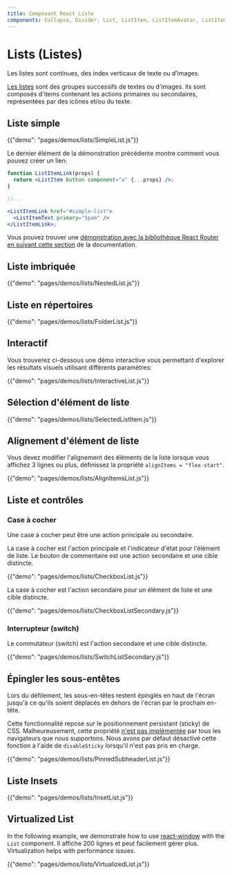 ```yaml
---
title: Composant React Liste
components: Collapse, Divider, List, ListItem, ListItemAvatar, ListItemIcon, ListItemSecondaryAction, ListItemText, ListSubheader
---
```


# Lists (Listes)

<p class="description">Les listes sont continues, des index verticaux de texte ou d’images.</p>

[Les listes](https://material.io/design/components/lists.html) sont des groupes successifs de textes ou d'images. Ils sont composés d'items contenant les actions primaires ou secondaires, représentées par des icônes et/ou du texte.

## Liste simple

{{"demo": "pages/demos/lists/SimpleList.js"}}

Le dernier élément de la démonstration précédente montre comment vous pouvez créer un lien:

```jsx
function ListItemLink(props) {
  return <ListItem button component="a" {...props} />;
}

//...

<ListItemLink href="#simple-list">
  <ListItemText primary="Spam" />
</ListItemLink>;
```

Vous pouvez trouver une [démonstration avec la bibliothèque React Router en suivant cette section](/guides/composition/#react-router) de la documentation.

## Liste imbriquée

{{"demo": "pages/demos/lists/NestedList.js"}}

## Liste en répertoires

{{"demo": "pages/demos/lists/FolderList.js"}}

## Interactif

Vous trouverez ci-dessous une démo interactive vous permettant d'explorer les résultats visuels utilisant différents paramètres:

{{"demo": "pages/demos/lists/InteractiveList.js"}}

## Sélection d'élément de liste

{{"demo": "pages/demos/lists/SelectedListItem.js"}}

## Alignement d'élément de liste

Vous devez modifier l'alignement des éléments de la liste lorsque vous affichez 3 lignes ou plus, définissez la propriété `alignItems = "flex-start"`.

{{"demo": "pages/demos/lists/AlignItemsList.js"}}

## Liste et contrôles

### Case à cocher

Une case à cocher peut être une action principale ou secondaire.

La case à cocher est l'action principale et l'indicateur d'état pour l'élément de liste. Le bouton de commentaire est une action secondaire et une cible distincte.

{{"demo": "pages/demos/lists/CheckboxList.js"}}

La case à cocher est l'action secondaire pour un élément de liste et une cible distincte.

{{"demo": "pages/demos/lists/CheckboxListSecondary.js"}}

### Interrupteur (switch)

Le commutateur (switch) est l'action secondaire et une cible distincte.

{{"demo": "pages/demos/lists/SwitchListSecondary.js"}}

## Épingler les sous-entêtes

Lors du défilement, les sous-en-têtes restent épinglés en haut de l'écran jusqu'à ce qu'ils soient déplacés en dehors de l'écran par le prochain en-tête.

Cette fonctionnalité repose sur le positionnement persistant (sticky) de CSS. Malheureusement, cette propriété [n'est pas implémentée](https://caniuse.com/#search=sticky) par tous les navigateurs que nous supportons. Nous avons par défaut désactivé cette fonction à l'aide de `disableSticky` lorsqu'il n'est pas pris en charge.

{{"demo": "pages/demos/lists/PinnedSubheaderList.js"}}

## Liste Insets

{{"demo": "pages/demos/lists/InsetList.js"}}

## Virtualized List

In the following example, we demonstrate how to use [react-window](https://github.com/bvaughn/react-window) with the `List` component. Il affiche 200 lignes et peut facilement gérer plus. Virtualization helps with performance issues.

{{"demo": "pages/demos/lists/VirtualizedList.js"}}
